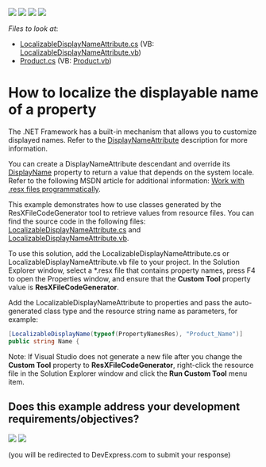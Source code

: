 <!-- default badges list -->
![](https://img.shields.io/endpoint?url=https://codecentral.devexpress.com/api/v1/VersionRange/128586082/13.1.4%2B)
[![](https://img.shields.io/badge/Open_in_DevExpress_Support_Center-FF7200?style=flat-square&logo=DevExpress&logoColor=white)](https://supportcenter.devexpress.com/ticket/details/E1746)
[![](https://img.shields.io/badge/📖_How_to_use_DevExpress_Examples-e9f6fc?style=flat-square)](https://docs.devexpress.com/GeneralInformation/403183)
[![](https://img.shields.io/badge/💬_Leave_Feedback-feecdd?style=flat-square)](#does-this-example-address-your-development-requirementsobjectives)
<!-- default badges end -->
<!-- default file list -->
*Files to look at*:

* [LocalizableDisplayNameAttribute.cs](./CS/LocalizableDisplayName/LocalizableDisplayNameAttribute.cs) (VB: [LocalizableDisplayNameAttribute.vb](./VB/LocalizableDisplayName/LocalizableDisplayNameAttribute.vb))
* [Product.cs](./CS/LocalizableDisplayName/Product.cs) (VB: [Product.vb](./VB/LocalizableDisplayName/Product.vb))
<!-- default file list end -->
# How to localize the displayable name of a property

The .NET Framework has a built-in mechanism that allows you to customize displayed names. Refer to the [DisplayNameAttribute](https://docs.microsoft.com/en-us/dotnet/api/system.componentmodel.displaynameattribute) description for more information.

You can create a DisplayNameAttribute descendant and override its [DisplayName](https://docs.microsoft.com/en-us/dotnet/api/system.componentmodel.displaynameattribute.displayname) property to return a value that depends on the system locale. Refer to the following MSDN article for additional information: [Work with .resx files programmatically](https://docs.microsoft.com/en-us/dotnet/framework/resources/working-with-resx-files-programmatically).

This example demonstrates how to use classes generated by the ResXFileCodeGenerator tool to retrieve values from resource files. You can find the source code in the following files: [LocalizableDisplayNameAttribute.cs](./CS/LocalizableDisplayName/LocalizableDisplayNameAttribute.cs) and [LocalizableDisplayNameAttribute.vb](./VB/LocalizableDisplayName/LocalizableDisplayNameAttribute.vb).

To use this solution, add the LocalizableDisplayNameAttribute.cs or LocalizableDisplayNameAttribute.vb file to your project. In the Solution Explorer window, select a *.resx file that contains property names, press F4 to open the Properties window, and ensure that the **Custom Tool** property value is **ResXFileCodeGenerator**.

Add the LocalizableDisplayNameAttribute to properties and pass the auto-generated class type and the resource string name as parameters, for example:

```cs
[LocalizableDisplayName(typeof(PropertyNamesRes), "Product_Name")]
public string Name {
```

Note: If Visual Studio does not generate a new file after you change the **Custom Tool** property to **ResXFileCodeGenerator**, right-click the resource file in the Solution Explorer window and click the **Run Custom Tool** menu item.
<!-- feedback -->
## Does this example address your development requirements/objectives?

[<img src="https://www.devexpress.com/support/examples/i/yes-button.svg"/>](https://www.devexpress.com/support/examples/survey.xml?utm_source=github&utm_campaign=XPO_how-to-localize-displayable-names-of-persistent-properties-e1746&~~~was_helpful=yes) [<img src="https://www.devexpress.com/support/examples/i/no-button.svg"/>](https://www.devexpress.com/support/examples/survey.xml?utm_source=github&utm_campaign=XPO_how-to-localize-displayable-names-of-persistent-properties-e1746&~~~was_helpful=no)

(you will be redirected to DevExpress.com to submit your response)
<!-- feedback end -->
